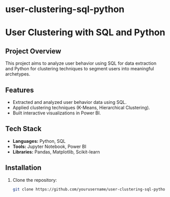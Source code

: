 # user-clustering-sql-python
# User Clustering with SQL and Python

## Project Overview
This project aims to analyze user behavior using SQL for data extraction and Python for clustering techniques to segment users into meaningful archetypes.

## Features
- Extracted and analyzed user behavior data using SQL.
- Applied clustering techniques (K-Means, Hierarchical Clustering).
- Built interactive visualizations in Power BI.

## Tech Stack
- **Languages:** Python, SQL
- **Tools:** Jupyter Notebook, Power BI
- **Libraries:** Pandas, Matplotlib, Scikit-learn

## Installation
1. Clone the repository:
   ```bash
   git clone https://github.com/yourusername/user-clustering-sql-python.git
